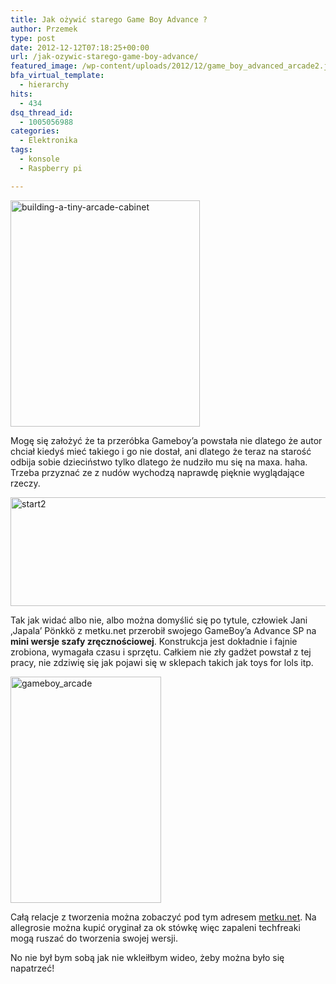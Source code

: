 ```yaml
---
title: Jak ożywić starego Game Boy Advance ?
author: Przemek
type: post
date: 2012-12-12T07:18:25+00:00
url: /jak-ozywic-starego-game-boy-advance/
featured_image: /wp-content/uploads/2012/12/game_boy_advanced_arcade2.jpg
bfa_virtual_template:
  - hierarchy
hits:
  - 434
dsq_thread_id:
  - 1005056988
categories:
  - Elektronika
tags:
  - konsole
  - Raspberry pi

---
```

<a href="http://techfreak.pl/jak-ozywic-starego-game-boy-advance/building-a-tiny-arcade-cabinet/" rel="attachment wp-att-217"><img class="size-full wp-image-217 aligncenter" alt="building-a-tiny-arcade-cabinet" src="http://techfreak.pl/wp-content/uploads/2012/12/building-a-tiny-arcade-cabinet.jpg" width="303" height="362" /></a>

Mogę się założyć że ta przeróbka Gameboy&#8217;a powstała nie dlatego że autor chciał kiedyś mieć takiego i go nie dostał, ani dlatego że teraz na starość odbija sobie dzieciństwo tylko dlatego że nudziło mu się na maxa. haha. Trzeba przyznać ze z nudów wychodzą naprawdę pięknie wyglądające rzeczy.

<!--more-->

<a href="http://techfreak.pl/jak-ozywic-starego-game-boy-advance/start2/" rel="attachment wp-att-219"><img class="size-full wp-image-219 aligncenter" alt="start2" src="http://techfreak.pl/wp-content/uploads/2012/12/start2.jpg" width="640" height="174" /></a>

Tak jak widać albo nie, albo można domyślić się po tytule, człowiek Jani ‚Japala’ Pönkkö z metku.net przerobił swojego GameBoy&#8217;a Advance SP na **mini wersje szafy zręcznościowej**. Konstrukcja jest dokładnie i fajnie zrobiona, wymagała czasu i sprzętu. Całkiem nie zły gadżet powstał z tej pracy, nie zdziwię się jak pojawi się w sklepach takich jak toys for lols itp.

<a href="http://techfreak.pl/jak-ozywic-starego-game-boy-advance/gameboy_arcade/" rel="attachment wp-att-220"><img class="size-full wp-image-220 aligncenter" alt="gameboy_arcade" src="http://techfreak.pl/wp-content/uploads/2012/12/gameboy_arcade.jpg" width="241" height="362" /></a>

Całą relacje z tworzenia można zobaczyć pod tym adresem <a href="http://metku.net/index.html?path=mods/garbade/index_eng" target="_blank">metku.net</a>. Na allegrosie można kupić oryginał za ok stówkę więc zapaleni techfreaki mogą ruszać do tworzenia swojej wersji.

No nie był bym sobą jak nie wkleiłbym wideo, żeby można było się napatrzeć!



&nbsp;
